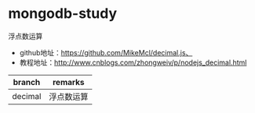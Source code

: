 # mongodb-study
浮点数运算

- github地址：https://github.com/MikeMcl/decimal.js、
- 教程地址：http://www.cnblogs.com/zhongweiv/p/nodejs_decimal.html


branch | remarks
---|---
decimal | 浮点数运算
